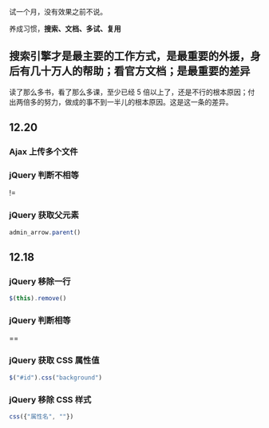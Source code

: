 
试一个月，没有效果之前不说。  

养成习惯，**搜索、文档、多试、复用**

## 搜索引擎才是最主要的工作方式，是最重要的外援，身后有几十万人的帮助；看官方文档；是最重要的差异  

读了那么多书，看了那么多课，至少已经 5 倍以上了，还是不行的根本原因；付出两倍多的努力，做成的事不到一半儿的根本原因。这是这一条的差异。  


## 12.20  

### Ajax 上传多个文件  



### jQuery 判断不相等  

!=  


### jQuery 获取父元素  

```js 
admin_arrow.parent()  
```


## 12.18  

### jQuery 移除一行 

```js 
$(this).remove()
```


### jQuery 判断相等

== 


### jQuery 获取 CSS 属性值

```js
$("#id").css("background")
```


### jQuery 移除 CSS 样式
```js
css({"属性名", ""})
```




